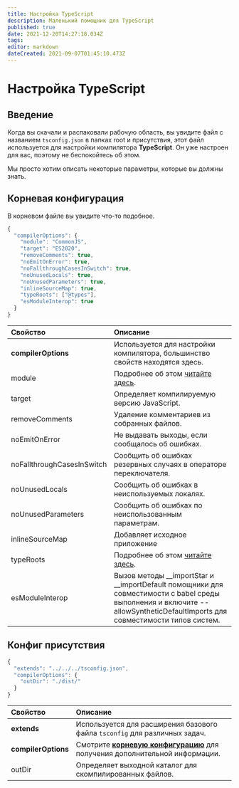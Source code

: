 ```yaml
---
title: Настройка TypeScript
description: Маленький помощник для TypeScript
published: true
date: 2021-12-20T14:27:18.034Z
tags:
editor: markdown
dateCreated: 2021-09-07T01:45:10.473Z
---
```


# Настройка TypeScript

## Введение

Когда вы скачали и распаковали рабочую область, вы увидите файл с названием `tsconfig.json` в папках root и присутствия, этот файл используется для настройки компилятора **TypeScript**. Он уже настроен для вас, поэтому не беспокойтесь об этом.

Мы просто хотим описать некоторые параметры, которые вы должны знать.

## Корневая конфигурация

В корневом файле вы увидите что-то подобное.

```javascript
{
  "compilerOptions": {
    "module": "CommonJS",
    "target": "ES2020",
    "removeComments": true,
    "noEmitOnError": true,
    "noFallthroughCasesInSwitch": true,
    "noUnusedLocals": true,
    "noUnusedParameters": true,
    "inlineSourceMap": true,
    "typeRoots": ["@types"],
    "esModuleInterop": true
  }
}
```

| Свойство                   | Описание                                                                                                                                                                       |
|:-------------------------- |:------------------------------------------------------------------------------------------------------------------------------------------------------------------------------ |
| **compilerOptions**        | Используется для настройки компилятора, большинство свойств находятся здесь.                                                                                                   |
| module                     | Подробнее об этом [читайте здесь](https://www.typescriptlang.org/docs/handbook/modules.html).                                                                                  |
| target                     | Определяет компилируемую версию JavaScript.                                                                                                                                    |
| removeComments             | Удаление комментариев из собранных файлов.                                                                                                                                     |
| noEmitOnError              | Не выдавать выходы, если сообщалось об ошибках.                                                                                                                                |
| noFallthroughCasesInSwitch | Сообщить об ошибках резервных случаях в операторе переключателя.                                                                                                               |
| noUnusedLocals             | Сообщить об ошибках в неиспользуемых локалях.                                                                                                                                  |
| noUnusedParameters         | Сообщить об ошибках по неиспользованным параметрам.                                                                                                                            |
| inlineSourceMap            | Добавляет исходное приложение                                                                                                                                                  |
| typeRoots                  | Подробнее об этом [читайте здесь](https://www.typescriptlang.org/docs/handbook/tsconfig-json.html#types-typeroots-and-types).                                                  |
| esModuleInterop            | Вызов методы __importStar и __importDefault помощники для совместимости с babel среды выполнения и включите --allowSyntheticDefaultImports для совместимости типов систем. |

## Конфиг присутствия

```javascript
{
  "extends": "../../../tsconfig.json",
  "compilerOptions": {
    "outDir": "./dist/"
  }
}
```

| Свойство            | Описание                                                                                                                 |
|:------------------- |:------------------------------------------------------------------------------------------------------------------------ |
| **extends**         | Используется для расширения базового файла `tsconfig` для различных задач.                                               |
| **compilerOptions** | Смотрите [**корневую конфигурацию**](/dev/presence/tsconfig#root-configuration) для получения дополнительной информации. |
| outDir              | Определяет выходной каталог для скомпилированных файлов.                                                                 |
